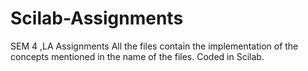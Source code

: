 # Scilab-Assignments
SEM 4 ,LA Assignments
All the files contain the implementation of the concepts mentioned in the name of the files.
Coded in Scilab.
